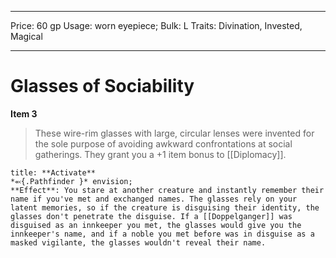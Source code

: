 
---
Price: 60 gp
Usage: worn eyepiece;
Bulk: L
Traits: Divination, Invested, Magical

---

# Glasses of Sociability

**Item 3**

> These wire-rim glasses with large, circular lenses were invented for the sole purpose of avoiding awkward confrontations at social gatherings. They grant you a +1 item bonus to [[Diplomacy]].

```ad-embed-ability
title: **Activate**
*⬻{.Pathfinder }* envision; 
**Effect**: You stare at another creature and instantly remember their name if you've met and exchanged names. The glasses rely on your latent memories, so if the creature is disguising their identity, the glasses don't penetrate the disguise. If a [[Doppelganger]] was disguised as an innkeeper you met, the glasses would give you the innkeeper's name, and if a noble you met before was in disguise as a masked vigilante, the glasses wouldn't reveal their name.

```
